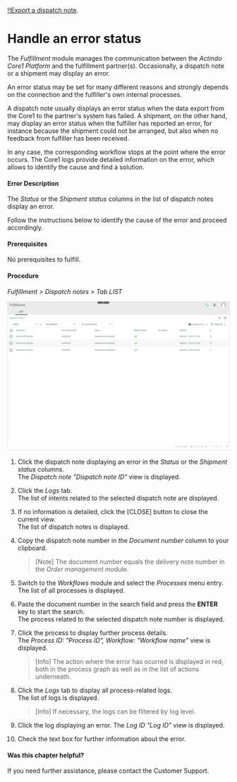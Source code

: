 [!!Export a dispatch note](../Operation/01_ManageDispatchNotes.md#export-a-dispatch-note). 

# Handle an error status

The *Fulfillment* module manages the communication between the *Actindo Core1 Platform* and the fulfillment partner(s). Occasionally, a dispatch note or a shipment may display an error.

An error status may be set for many different reasons and strongly depends on the connection and the fulfiller's own internal processes. 

A dispatch note usually displays an error status when the data export from the Core1 to the partner's system has failed. A shipment, on the other hand, may display an error status when the fulfiller has reported an error, for instance because the shipment could not be arranged, but also when no feedback from fulfiller has been received.

In any case, the corresponding workflow stops at the point where the error occurs. The Core1 logs provide detailed information on the error, which allows to identify the cause and find a solution.

#### Error Description

The *Status* or the *Shipment status* columns in the list of dispatch notes display an error.

Follow the instructions below to identify the cause of the error and proceed accordingly.

#### Prerequisites

No prerequisites to fulfill.

#### Procedure

*Fulfillment > Dispatch notes > Tab LIST*

![Dispatch note error](../../Assets/Screenshots/Fulfillment/DispatchNotes/DispatchNotes.png "[Dispatch note error]")

1. Click the dispatch note displaying an error in the *Status* or the *Shipment status* columns.  
    The *Dispatch note "Dispatch note ID"* view is displayed. 

2. Click the *Logs* tab.  
    The list of intents related to the selected dispatch note are displayed.
 
3. If no information is detailed, click the [CLOSE] button to close the current view.  
    The list of dispatch notes is displayed. 

4. Copy the dispatch note number in the *Document number* column to your clipboard.

    > [Note] The document number equals the delivery note number in the *Order management* module.

5. Switch to the *Workflows* module and select the *Processes* menu entry.  
    The list of all processes is displayed. 

6. Paste the document number in the search field and press the **ENTER** key to start the search.  
    The process related to the selected dispatch note number is displayed. 

7. Click the process to display further process details.  
    The *Process ID: "Process ID", Workflow: "Workflow name"* view is displayed. 
    
    > [Info] The action where the error has ocurred is displayed in red, both in the process graph as well as in the list of actions underneath.

8. Click the *Logs* tab to display all process-related logs.  
    The list of logs is displayed.

    > [Info] If necessary, the logs can be filtered by log level.

9. Click the log displaying an error. 
    The *Log ID "Log ID"* view is displayed.

10. Check the text box for further information about the error.




  










#### Was this chapter helpful?

If you need further assistance, please contact the Customer Support.
